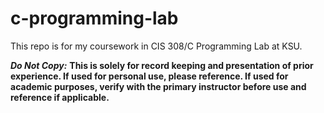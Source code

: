 # c-programming-lab
This repo is for my coursework in CIS 308/C Programming Lab at KSU.

***Do Not Copy:*** **This is solely for record keeping and presentation of prior experience. If used for personal use, please reference. If used for academic purposes, verify with the primary instructor before use and reference if applicable.**  
